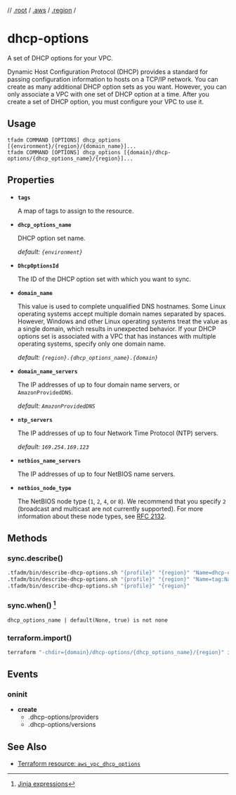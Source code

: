 // [.root](../root.md) / [.aws](./aws.md) / [.region](./region.md) /

# dhcp-options

A set of DHCP options for your VPC.

Dynamic Host Configuration Protocol (DHCP) provides a standard for passing configuration information to hosts on a TCP/IP network. You can create as many additional DHCP option sets as you want. However, you can only associate a VPC with one set of DHCP option at a time. After you create a set of DHCP option, you must configure your VPC to use it.

## Usage

```
tfadm COMMAND [OPTIONS] dhcp_options [{environment}/{region}/{domain_name}]...
tfadm COMMAND [OPTIONS] dhcp_options [{domain}/dhcp-options/{dhcp_options_name}/{region}]...
```

## Properties

- **`tags`**

  A map of tags to assign to the resource.

- **`dhcp_options_name`**

  DHCP option set name.

  *default: `{environment}`*

- **`DhcpOptionsId`**

  The ID of the DHCP option set with which you want to sync.

- **`domain_name`**

  This value is used to complete unqualified DNS hostnames. Some Linux operating systems accept multiple domain names separated by spaces. However, Windows and other Linux operating systems treat the value as a single domain, which results in unexpected behavior. If your DHCP options set is associated with a VPC that has instances with multiple operating systems, specify only one domain name.

  *default: `{region}.{dhcp_options_name}.{domain}`*

- **`domain_name_servers`**

  The IP addresses of up to four domain name servers, or `AmazonProvidedDNS`.

  *default: `AmazonProvidedDNS`*

- **`ntp_servers`**

  The IP addresses of up to four Network Time Protocol (NTP) servers.

  *default: `169.254.169.123`*

- **`netbios_name_servers`**

  The IP addresses of up to four NetBIOS name servers.

- **`netbios_node_type`**

  The NetBIOS node type (`1`, `2`, `4`, or `8`). We recommend that you specify `2` (broadcast and multicast are not currently supported). For more information about these node types, see [RFC 2132](http://www.ietf.org/rfc/rfc2132.txt).

## Methods

### sync.describe()

```bash
.tfadm/bin/describe-dhcp-options.sh "{profile}" "{region}" "Name=dhcp-options-id,Values={DhcpOptionsId}" || \
.tfadm/bin/describe-dhcp-options.sh "{profile}" "{region}" "Name=tag:Name,Values={dhcp_options_name}" || \
.tfadm/bin/describe-dhcp-options.sh "{profile}" "{region}"
```

### sync.when() [^1]

```
dhcp_options_name | default(None, true) is not none
```

### terraform.import()

```bash
terraform "-chdir={domain}/dhcp-options/{dhcp_options_name}/{region}" import "-input=false" "aws_vpc_dhcp_options.this" "{DhcpOptionsId}"
```

## Events

### oninit

- **create**
  - .dhcp-options/providers
  - .dhcp-options/versions

## See Also

- [Terraform resource: `aws_vpc_dhcp_options`](https://registry.terraform.io/providers/hashicorp/aws/latest/docs/resources/vpc_dhcp_options)

[^1]: [Jinja expressions](https://jinja.palletsprojects.com/en/3.1.x/templates/#expressions)
